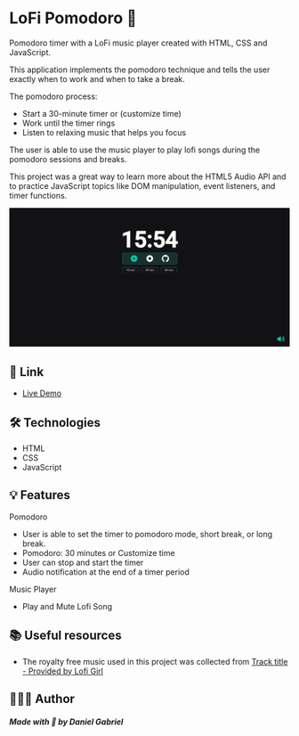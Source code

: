 # LoFi Pomodoro 🎵

Pomodoro timer with a LoFi music player created with HTML, CSS and JavaScript.

This application implements the pomodoro technique and tells the user exactly when to work and when to take a break.

The pomodoro process:

- Start a 30-minute timer or (customize time)
- Work until the timer rings
- Listen to relaxing music that helps you focus

The user is able to use the music player to play lofi songs during the pomodoro sessions and breaks.

This project was a great way to learn more about the HTML5 Audio API and to practice JavaScript topics like DOM manipulation, event listeners, and timer functions.

<img src="./assets/gitscreen.jpg" alt=""/> <br/>

## 🔗 Link

- [Live Demo](https://gabezin.github.io/Lo-fi-Focus/)

## 🛠️ Technologies

- HTML
- CSS
- JavaScript

## 💡 Features

Pomodoro

- User is able to set the timer to pomodoro mode, short break, or long break.
- Pomodoro: 30 minutes or Customize time
- User can stop and start the timer
- Audio notification at the end of a timer period

Music Player

- Play and Mute Lofi Song

## 📚 Useful resources

- The royalty free music used in this project was collected from [Track title - Provided by Lofi Girl](https://www.youtube.com/watch?v=i43tkaTXtwI)

## 👩🏻‍💻 Author

##### Made with 💜 by Daniel Gabriel
